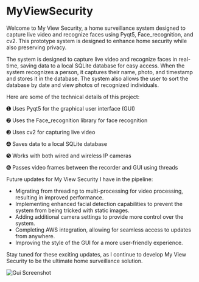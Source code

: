 # MyViewSecurity
Welcome to My View Security, a home surveillance system designed to capture live video and recognize faces using Pyqt5, Face_recognition, and cv2. This prototype system is designed to enhance home security while also preserving privacy.

The system is designed to capture live video and recognize faces in real-time, saving data to a local SQLite database for easy access. When the system recognizes a person, it captures their name, photo, and timestamp and stores it in the database. The system also allows the user to sort the database by date and view photos of recognized individuals.

Here are some of the technical details of this project:

➊ Uses Pyqt5 for the graphical user interface (GUI)

➋ Uses the Face_recognition library for face recognition

➌ Uses cv2 for capturing live video

➍ Saves data to a local SQLite database

➎ Works with both wired and wireless IP cameras

➏ Passes video frames between the recorder and GUI using threads

Future updates for My View Security I have in the pipeline:

- Migrating from threading to multi-processing for video processing, resulting in improved performance.
- Implementing enhanced facial detection capabilities to prevent the system from being tricked with static images.
- Adding additional camera settings to provide more control over the system.
- Completing AWS integration, allowing for seamless access to updates from anywhere.
- Improving the style of the GUI for a more user-friendly experience.

Stay tuned for these exciting updates, as I continue to develop My View Security to be the ultimate home surveillance solution.




![Gui Screenshot](https://i.imgur.com/D08Onup.png)

